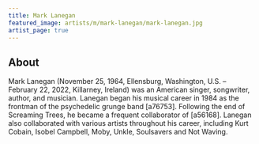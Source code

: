 ```yaml
---
title: Mark Lanegan
featured_image: artists/m/mark-lanegan/mark-lanegan.jpg
artist_page: true
---
```

## About

Mark Lanegan (November 25, 1964, Ellensburg, Washington, U.S. – February 22, 2022, Killarney, Ireland) was an American singer, songwriter, author, and musician.
Lanegan began his musical career in 1984 as the frontman of the psychedelic grunge band [a76753]. Following the end of Screaming Trees, he became a frequent collaborator of [a56168].
Lanegan also collaborated with various artists throughout his career, including Kurt Cobain, Isobel Campbell, Moby, Unkle, Soulsavers and Not Waving.

